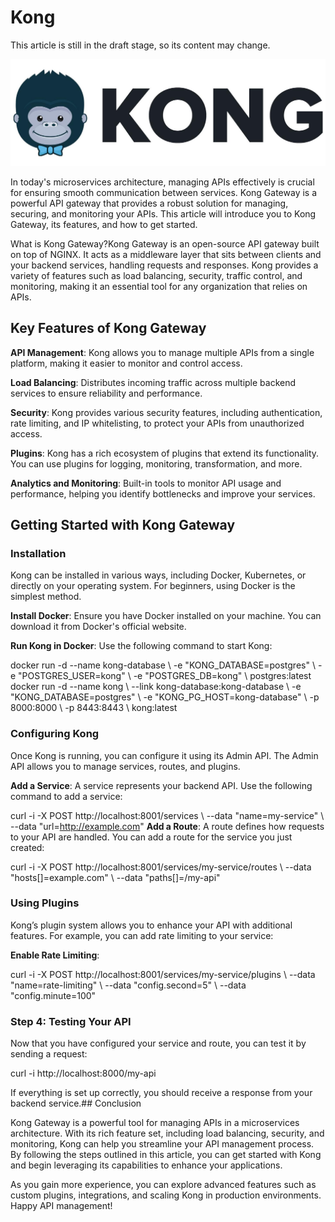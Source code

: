 # Kong

This article is still in the draft stage, so its content may change.

![](./images/26-Kong_1.jpeg)

In today's microservices architecture, managing APIs effectively is crucial for ensuring smooth communication between services. Kong Gateway is a powerful API gateway that provides a robust solution for managing, securing, and monitoring your APIs. This article will introduce you to Kong Gateway, its features, and how to get started.

What is Kong Gateway?Kong Gateway is an open-source API gateway built on top of NGINX. It acts as a middleware layer that sits between clients and your backend services, handling requests and responses. Kong provides a variety of features such as load balancing, security, traffic control, and monitoring, making it an essential tool for any organization that relies on APIs.

## Key Features of Kong Gateway

**API Management**: Kong allows you to manage multiple APIs from a single platform, making it easier to monitor and control access.

**Load Balancing**: Distributes incoming traffic across multiple backend services to ensure reliability and performance.

**Security**: Kong provides various security features, including authentication, rate limiting, and IP whitelisting, to protect your APIs from unauthorized access.

**Plugins**: Kong has a rich ecosystem of plugins that extend its functionality. You can use plugins for logging, monitoring, transformation, and more.

**Analytics and Monitoring**: Built-in tools to monitor API usage and performance, helping you identify bottlenecks and improve your services.

## Getting Started with Kong Gateway

### Installation

Kong can be installed in various ways, including Docker, Kubernetes, or directly on your operating system. For beginners, using Docker is the simplest method.

**Install Docker**: Ensure you have Docker installed on your machine. You can download it from Docker's official website.

**Run Kong in Docker**: Use the following command to start Kong:

docker run -d --name kong-database \ -e "KONG_DATABASE=postgres" \ -e "POSTGRES_USER=kong" \ -e "POSTGRES_DB=kong" \ postgres:latest docker run -d --name kong \ --link kong-database:kong-database \ -e "KONG_DATABASE=postgres" \ -e "KONG_PG_HOST=kong-database" \ -p 8000:8000 \ -p 8443:8443 \ kong:latest
### Configuring Kong

Once Kong is running, you can configure it using its Admin API. The Admin API allows you to manage services, routes, and plugins.

**Add a Service**: A service represents your backend API. Use the following command to add a service:

curl -i -X POST http://localhost:8001/services \ --data "name=my-service" \ --data "url=http://example.com"
**Add a Route**: A route defines how requests to your API are handled. You can add a route for the service you just created:

curl -i -X POST http://localhost:8001/services/my-service/routes \ --data "hosts[]=example.com" \ --data "paths[]=/my-api"
### Using Plugins

Kong’s plugin system allows you to enhance your API with additional features. For example, you can add rate limiting to your service:

**Enable Rate Limiting**:

curl -i -X POST http://localhost:8001/services/my-service/plugins \ --data "name=rate-limiting" \ --data "config.second=5" \ --data "config.minute=100"
### Step 4: Testing Your API

Now that you have configured your service and route, you can test it by sending a request:

curl -i http://localhost:8000/my-api

If everything is set up correctly, you should receive a response from your backend service.## Conclusion

Kong Gateway is a powerful tool for managing APIs in a microservices architecture. With its rich feature set, including load balancing, security, and monitoring, Kong can help you streamline your API management process. By following the steps outlined in this article, you can get started with Kong and begin leveraging its capabilities to enhance your applications.

As you gain more experience, you can explore advanced features such as custom plugins, integrations, and scaling Kong in production environments. Happy API management!